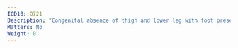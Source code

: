 ```yaml
---
ICD10: Q721
Description: "Congenital absence of thigh and lower leg with foot present"
Matters: No
Weight: 0
---
```


